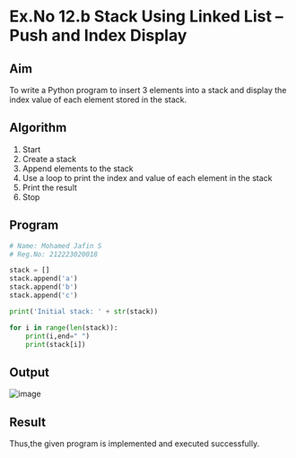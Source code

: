 
# Ex.No 12.b Stack Using Linked List – Push and Index Display

## Aim

To write a Python program to insert 3 elements into a stack and display the index value of each element stored in the stack.

## Algorithm

1. Start  
2. Create a stack  
3. Append elements to the stack  
4. Use a loop to print the index and value of each element in the stack  
5. Print the result  
6. Stop

## Program

```python
# Name: Mohamed Jafin S
# Reg.No: 212223020018

stack = []
stack.append('a')
stack.append('b')
stack.append('c')

print('Initial stack: ' + str(stack))

for i in range(len(stack)):
    print(i,end=" ")
    print(stack[i])
```

## Output

![image](https://github.com/user-attachments/assets/1bdcaade-0a65-4fee-842a-edd7640359f7)

## Result

Thus,the given program is implemented and executed successfully.
